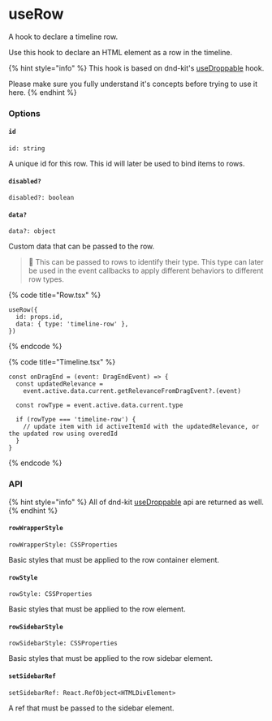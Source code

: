 # useRow

A hook to declare a timeline row.

Use this hook to declare an HTML element as a row in the timeline.

{% hint style="info" %}
This hook is based on dnd-kit's [useDroppable](https://docs.dndkit.com/api-documentation/droppable/usedroppable) hook.

Please make sure you fully understand it's concepts before trying to use it here.
{% endhint %}

### Options

#### `id`

```tsx
id: string
```

A unique id for this row. This id will later be used to bind items to rows.

#### `disabled?`

```tsx
disabled?: boolean
```

#### `data?`

```tsx
data?: object
```

Custom data that can be passed to the row.

> 🧠 This can be passed to rows to identify their type. This type can later be used in the event callbacks to apply different behaviors to different row types.

{% code title="Row.tsx" %}
```tsx
useRow({
  id: props.id,
  data: { type: 'timeline-row' },
})
```
{% endcode %}

{% code title="Timeline.tsx" %}
```tsx
const onDragEnd = (event: DragEndEvent) => {
  const updatedRelevance =
    event.active.data.current.getRelevanceFromDragEvent?.(event)

  const rowType = event.active.data.current.type
  
  if (rowType === 'timeline-row') {
    // update item with id activeItemId with the updatedRelevance, or the updated row using overedId
  }
}
```
{% endcode %}

### API

{% hint style="info" %}
All of dnd-kit [useDroppable](https://docs.dndkit.com/api-documentation/droppable/usedroppable#properties) api are returned as well.
{% endhint %}

#### `rowWrapperStyle`

```tsx
rowWrapperStyle: CSSProperties
```

Basic styles that must be applied to the row container element.

#### `rowStyle`

```tsx
rowStyle: CSSProperties
```

Basic styles that must be applied to the row element.

#### `rowSidebarStyle`

```tsx
rowSidebarStyle: CSSProperties
```

Basic styles that must be applied to the row sidebar element.

#### `setSidebarRef`

```tsx
setSidebarRef: React.RefObject<HTMLDivElement>
```

A ref that must be passed to the sidebar element.
